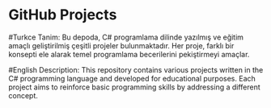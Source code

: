 # GitHub Projects

#Turkce Tanim:
Bu depoda, C# programlama dilinde yazılmış ve eğitim amaçlı geliştirilmiş çeşitli projeler bulunmaktadır. Her proje, farklı bir konsepti ele alarak temel programlama becerilerini pekiştirmeyi amaçlar.

#English Description:
This repository contains various projects written in the C# programming language and developed for educational purposes. Each project aims to reinforce basic programming skills by addressing a different concept.
